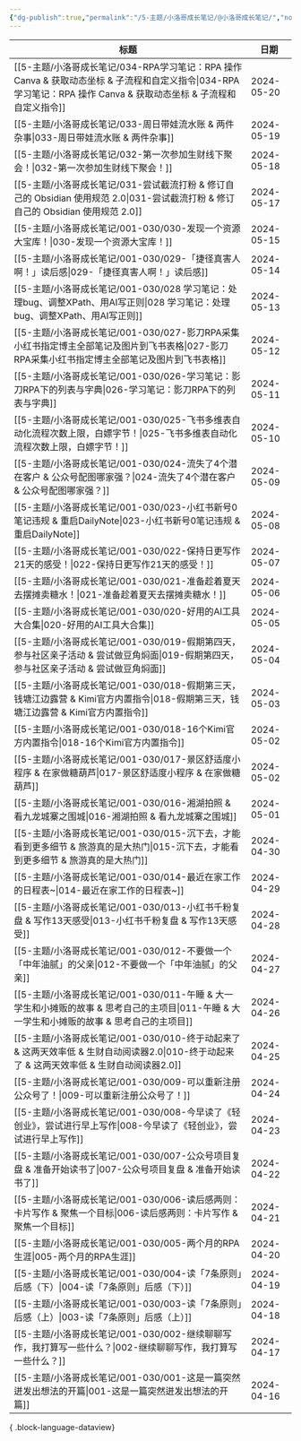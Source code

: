 ```yaml
---
{"dg-publish":true,"permalink":"/5-主题/小洛哥成长笔记/@小洛哥成长笔记/","noteIcon":"1","created":"2024-04-10","updated":"2024-04-21"}
---
```


| 标题                                                                                                               | 日期         |
| ---------------------------------------------------------------------------------------------------------------- | ---------- |
| [[5-主题/小洛哥成长笔记/034-RPA学习笔记：RPA 操作 Canva & 获取动态坐标 & 子流程和自定义指令\|034-RPA学习笔记：RPA 操作 Canva & 获取动态坐标 & 子流程和自定义指令]] | 2024-05-20 |
| [[5-主题/小洛哥成长笔记/033-周日带娃流水账 & 两件杂事\|033-周日带娃流水账 & 两件杂事]]                                                       | 2024-05-19 |
| [[5-主题/小洛哥成长笔记/032-第一次参加生财线下聚会！\|032-第一次参加生财线下聚会！]]                                                           | 2024-05-18 |
| [[5-主题/小洛哥成长笔记/031-尝试截流打粉 & 修订自己的 Obsidian 使用规范 2.0\|031-尝试截流打粉 & 修订自己的 Obsidian 使用规范 2.0]]                   | 2024-05-17 |
| [[5-主题/小洛哥成长笔记/001-030/030-发现一个资源大宝库！\|030-发现一个资源大宝库！]]                                                       | 2024-05-15 |
| [[5-主题/小洛哥成长笔记/001-030/029-「捷径真害人啊！」读后感\|029-「捷径真害人啊！」读后感]]                                                   | 2024-05-14 |
| [[5-主题/小洛哥成长笔记/001-030/028 学习笔记：处理bug、调整XPath、用AI写正则\|028 学习笔记：处理bug、调整XPath、用AI写正则]]                         | 2024-05-13 |
| [[5-主题/小洛哥成长笔记/001-030/027-影刀RPA采集小红书指定博主全部笔记及图片到飞书表格\|027-影刀RPA采集小红书指定博主全部笔记及图片到飞书表格]]                       | 2024-05-12 |
| [[5-主题/小洛哥成长笔记/001-030/026-学习笔记：影刀RPA下的列表与字典\|026-学习笔记：影刀RPA下的列表与字典]]                                         | 2024-05-11 |
| [[5-主题/小洛哥成长笔记/001-030/025-飞书多维表自动化流程次数上限，白嫖字节！\|025-飞书多维表自动化流程次数上限，白嫖字节！]]                                   | 2024-05-10 |
| [[5-主题/小洛哥成长笔记/001-030/024-流失了4个潜在客户 & 公众号配图哪家强？\|024-流失了4个潜在客户 & 公众号配图哪家强？]]                                 | 2024-05-09 |
| [[5-主题/小洛哥成长笔记/001-030/023-小红书新号0笔记违规 & 重启DailyNote\|023-小红书新号0笔记违规 & 重启DailyNote]]                           | 2024-05-08 |
| [[5-主题/小洛哥成长笔记/001-030/022-保持日更写作21天的感受！\|022-保持日更写作21天的感受！]]                                                 | 2024-05-07 |
| [[5-主题/小洛哥成长笔记/001-030/021-准备趁着夏天去摆摊卖糖水！\|021-准备趁着夏天去摆摊卖糖水！]]                                                 | 2024-05-06 |
| [[5-主题/小洛哥成长笔记/001-030/020-好用的AI工具大合集\|020-好用的AI工具大合集]]                                                       | 2024-05-05 |
| [[5-主题/小洛哥成长笔记/001-030/019-假期第四天，参与社区亲子活动 & 尝试做豆角焖面\|019-假期第四天，参与社区亲子活动 & 尝试做豆角焖面]]                           | 2024-05-04 |
| [[5-主题/小洛哥成长笔记/001-030/018-假期第三天，钱塘江边露营 & Kimi官方内置指令\|018-假期第三天，钱塘江边露营 & Kimi官方内置指令]]                         | 2024-05-03 |
| [[5-主题/小洛哥成长笔记/001-030/018-16个Kimi官方内置指令\|018-16个Kimi官方内置指令]]                                                 | 2024-05-02 |
| [[5-主题/小洛哥成长笔记/001-030/017-景区舒适度小程序 & 在家做糖葫芦\|017-景区舒适度小程序 & 在家做糖葫芦]]                                         | 2024-05-02 |
| [[5-主题/小洛哥成长笔记/001-030/016-湘湖拍照 & 看九龙城寨之围城\|016-湘湖拍照 & 看九龙城寨之围城]]                                             | 2024-05-01 |
| [[5-主题/小洛哥成长笔记/001-030/015-沉下去，才能看到更多细节 & 旅游真的是大热门\|015-沉下去，才能看到更多细节 & 旅游真的是大热门]]                             | 2024-04-30 |
| [[5-主题/小洛哥成长笔记/001-030/014-最近在家工作的日程表~\|014-最近在家工作的日程表~]]                                                     | 2024-04-29 |
| [[5-主题/小洛哥成长笔记/001-030/013-小红书千粉复盘 & 写作13天感受\|013-小红书千粉复盘 & 写作13天感受]]                                         | 2024-04-28 |
| [[5-主题/小洛哥成长笔记/001-030/012-不要做一个「中年油腻」的父亲\|012-不要做一个「中年油腻」的父亲]]                                               | 2024-04-27 |
| [[5-主题/小洛哥成长笔记/001-030/011-午睡 & 大一学生和小摊贩的故事 & 思考自己的主项目\|011-午睡 & 大一学生和小摊贩的故事 & 思考自己的主项目]]                     | 2024-04-26 |
| [[5-主题/小洛哥成长笔记/001-030/010-终于动起来了 & 这两天效率低 & 生财自动阅读器2.0\|010-终于动起来了 & 这两天效率低 & 生财自动阅读器2.0]]                   | 2024-04-25 |
| [[5-主题/小洛哥成长笔记/001-030/009-可以重新注册公众号了！\|009-可以重新注册公众号了！]]                                                     | 2024-04-24 |
| [[5-主题/小洛哥成长笔记/001-030/008-今早读了《轻创业》，尝试进行早上写作\|008-今早读了《轻创业》，尝试进行早上写作]]                                       | 2024-04-23 |
| [[5-主题/小洛哥成长笔记/001-030/007-公众号项目复盘 & 准备开始读书了\|007-公众号项目复盘 & 准备开始读书了]]                                         | 2024-04-22 |
| [[5-主题/小洛哥成长笔记/001-030/006-读后感两则：卡片写作 & 聚焦一个目标\|006-读后感两则：卡片写作 & 聚焦一个目标]]                                     | 2024-04-21 |
| [[5-主题/小洛哥成长笔记/001-030/005-两个月的RPA生涯\|005-两个月的RPA生涯]]                                                         | 2024-04-20 |
| [[5-主题/小洛哥成长笔记/001-030/004-读「7条原则」后感（下）\|004-读「7条原则」后感（下）]]                                                   | 2024-04-19 |
| [[5-主题/小洛哥成长笔记/001-030/003-读「7条原则」后感（上）\|003-读「7条原则」后感（上）]]                                                   | 2024-04-18 |
| [[5-主题/小洛哥成长笔记/001-030/002-继续聊聊写作，我打算写一些什么？\|002-继续聊聊写作，我打算写一些什么？]]                                           | 2024-04-17 |
| [[5-主题/小洛哥成长笔记/001-030/001-这是一篇突然迸发出想法的开篇\|001-这是一篇突然迸发出想法的开篇]]                                               | 2024-04-16 |

{ .block-language-dataview}
